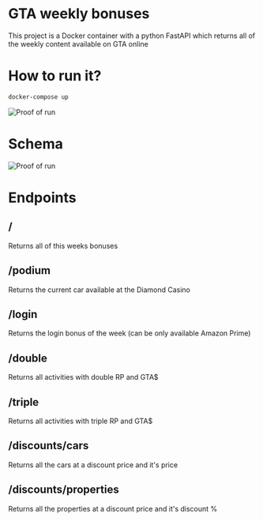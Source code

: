# GTA weekly bonuses

This project is a Docker container with a python FastAPI which returns all of the weekly content available on GTA online

# How to run it?

```bash
docker-compose up
````

![Proof of run](images/CMD.png)


# Schema

![Proof of run](images/schema.png)

# Endpoints

## /

Returns all of this weeks bonuses

## /podium

Returns the current car available at the Diamond Casino

## /login

Returns the login bonus of the week (can be only available Amazon Prime)

## /double

Returns all activities with double RP and GTA$

## /triple

Returns all activities with triple RP and GTA$

## /discounts/cars

Returns all the cars at a discount price and it's price

## /discounts/properties

Returns all the properties at a discount price and it's discount % 

